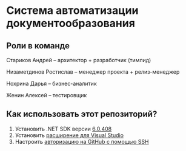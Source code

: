 # Cистема автоматизации документообразования

## Роли в команде

Стариков Андрей – архитектор + разработчик (тимлид)

Низаметдинов Ростислав – менеджер проекта + релиз-менеджер

Нохрина Дарья – бизнес-аналитик

Женин Алексей – тестировщик


## Как использовать этот репозиторий?

1. Установить .NET SDK версии [6.0.408](https://dotnet.microsoft.com/en-us/download/dotnet/6.0)
2. Установить [расширение для Visual Studio](https://marketplace.visualstudio.com/items?itemName=AvaloniaTeam.AvaloniaVS)
3. Настроить [авторизацию на GitHub с помощью SSH](https://docs.github.com/ru/get-started/getting-started-with-git/about-remote-repositories#cloning-with-ssh-urls)
